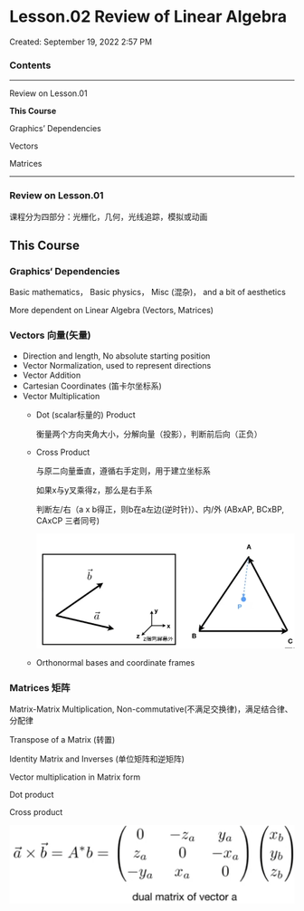 # Lesson.02 Review of Linear Algebra

Created: September 19, 2022 2:57 PM

### Contents

---

Review on Lesson.01

**This Course**

Graphics’ Dependencies

Vectors

Matrices

---

### Review on Lesson.01

课程分为四部分：光栅化，几何，光线追踪，模拟或动画

## This Course

### Graphics‘ Dependencies

Basic mathematics， Basic physics， Misc (混杂)， and a bit of aesthetics

More dependent on Linear Algebra (Vectors, Matrices)

### Vectors 向量(矢量)

- Direction and length, No absolute starting position
- Vector Normalization, used to represent directions
- Vector Addition
- Cartesian Coordinates (笛卡尔坐标系)
- Vector Multiplication
    - Dot (scalar标量的) Product
        
        衡量两个方向夹角大小，分解向量（投影），判断前后向（正负）
        
    - Cross Product
        
        与原二向量垂直，遵循右手定则，用于建立坐标系
        
        如果x与y叉乘得z，那么是右手系
        
        判断左/右（a x b得正，则b在a左边(逆时针)）、内/外 (ABxAP, BCxBP, CAxCP 三者同号)
        
        ![img](https://raw.githubusercontent.com/FancyHorrse/GAMES101-Overview_of_CG/main/assets/ImageforNotes/Lesson%2002%20Review%20of%20Linear%20Algebra%20c5b156852722494396aa12b41aafd3f3/Untitled.png)
        
    - Orthonormal bases and coordinate frames

### Matrices 矩阵

Matrix-Matrix Multiplication, Non-commutative(不满足交换律)，满足结合律、分配律

Transpose of a Matrix (转置)

Identity Matrix and Inverses (单位矩阵和逆矩阵)

Vector multiplication in Matrix form

Dot product

Cross product

![Untitled](Lesson%2002%20Review%20of%20Linear%20Algebra%20c5b156852722494396aa12b41aafd3f3/Untitled%201.png)
